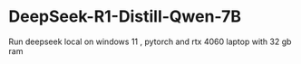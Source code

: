 # DeepSeek-R1-Distill-Qwen-7B
Run deepseek local on windows 11 , pytorch and rtx 4060 laptop with 32 gb ram
